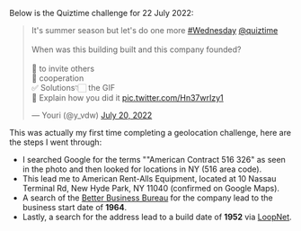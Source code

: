 Below is the Quiztime challenge for 22 July 2022: 

<blockquote class="twitter-tweet" data-theme="dark"><p lang="en" dir="ltr">It&#39;s summer season but let&#39;s do one more <a href="https://twitter.com/hashtag/Wednesday?src=hash&amp;ref_src=twsrc%5Etfw">#Wednesday</a> <a href="https://twitter.com/quiztime?ref_src=twsrc%5Etfw">@quiztime</a> <br><br>When was this building built and this company founded?<br><br>🔁 to invite others<br>🤝 cooperation<br>✅ Solutions👇🏻 the GIF<br>💬 Explain how you did it <a href="https://t.co/Hn37wrIzy1">pic.twitter.com/Hn37wrIzy1</a></p>&mdash; Youri (@y_vdw) <a href="https://twitter.com/y_vdw/status/1549793884129181696?ref_src=twsrc%5Etfw">July 20, 2022</a></blockquote> <script async src="https://platform.twitter.com/widgets.js" charset="utf-8"></script>

This was actually my first time completing a geolocation challenge, here are the steps I went through:
* I searched Google for the terms ""American Contract 516 326" as seen in the photo and then looked for locations in NY (516 area code).
* This lead me to American Rent-Alls Equipment, located at 10 Nassau Terminal Rd, New Hyde Park, NY 11040 (confirmed on Google Maps). 
* A search of the [Better Business Bureau] for the company lead to the business start date of **1964**.
* Lastly, a search for the address lead to a build date of **1952** via [LoopNet].  

[Better Business Bureau]: https://www.bbb.org/us/ny/new-hyde-park/profile/rental-service-stores-yards/american-rent-alls-equipment-corp-0121-20918
[LoopNet]: https://www.loopnet.com/Listing/10-Nassau-Terminal-Rd-New-Hyde-Park-NY/13763857/
